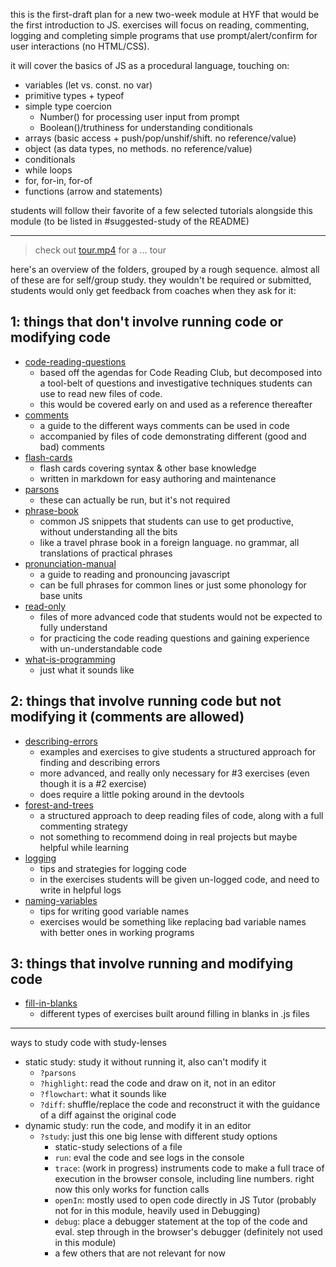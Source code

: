 this is the first-draft plan for a new two-week module at HYF that would be the first introduction to JS. exercises will focus on reading, commenting, logging and completing simple programs that use prompt/alert/confirm for user interactions (no HTML/CSS).

it will cover the basics of JS as a procedural language, touching on:

- variables (let vs. const. no var)
- primitive types + typeof
- simple type coercion
  - Number() for processing user input from prompt
  - Boolean()/truthiness for understanding conditionals
- arrays (basic access + push/pop/unshif/shift. no reference/value)
- object (as data types, no methods. no reference/value)
- conditionals
- while loops
- for, for-in, for-of
- functions (arrow and statements)

students will follow their favorite of a few selected tutorials alongside this module (to be listed in #suggested-study of the README)

---

> check out [tour.mp4](./tour.mp4) for a ... tour

here's an overview of the folders, grouped by a rough sequence. almost all of these are for self/group study. they wouldn't be required or submitted, students would only get feedback from coaches when they ask for it:

## 1: things that don't involve running code or modifying code

- [code-reading-questions](./code-reading-questions?--defaults)
  - based off the agendas for Code Reading Club, but decomposed into a tool-belt of questions and investigative techniques students can use to read new files of code.
  - this would be covered early on and used as a reference thereafter
- [comments](./comments?--defaults)
  - a guide to the different ways comments can be used in code
  - accompanied by files of code demonstrating different (good and bad) comments
- [flash-cards](./flash-cards?--defaults)
  - flash cards covering syntax & other base knowledge
  - written in markdown for easy authoring and maintenance
- [parsons](./parsons?--defaults)
  - these can actually be run, but it's not required
- [phrase-book](./phrase-book?--defaults)
  - common JS snippets that students can use to get productive, without understanding all the bits
  - like a travel phrase book in a foreign language. no grammar, all translations of practical phrases
- [pronunciation-manual](./pronunciation-manual?--defaults)
  - a guide to reading and pronouncing javascript
  - can be full phrases for common lines or just some phonology for base units
- [read-only](./read-only?--defaults)
  - files of more advanced code that students would not be expected to fully understand
  - for practicing the code reading questions and gaining experience with un-understandable code
- [what-is-programming](./what-is-programming?--defaults)
  - just what it sounds like

## 2: things that involve running code but not modifying it (comments are allowed)

- [describing-errors](./describing-errors?--defaults)
  - examples and exercises to give students a structured approach for finding and describing errors
  - more advanced, and really only necessary for #3 exercises (even though it is a #2 exercise)
  - does require a little poking around in the devtools
- [forest-and-trees](./forest-and-trees?--defaults)
  - a structured approach to deep reading files of code, along with a full commenting strategy
  - not something to recommend doing in real projects but maybe helpful while learning
- [logging](./logging?--defaults)
  - tips and strategies for logging code
  - in the exercises students will be given un-logged code, and need to write in helpful logs
- [naming-variables](./naming-variables?--defaults)
  - tips for writing good variable names
  - exercises would be something like replacing bad variable names with better ones in working programs

## 3: things that involve running and modifying code

- [fill-in-blanks](./fill-in-blanks?--defaults)
  - different types of exercises built around filling in blanks in .js files

---

ways to study code with study-lenses

- static study: study it without running it, also can't modify it
  - `?parsons`
  - `?highlight`: read the code and draw on it, not in an editor
  - `?flowchart`: what it sounds like
  - `?diff`: shuffle/replace the code and reconstruct it with the guidance of a diff against the original code
- dynamic study: run the code, and modify it in an editor
  - `?study`: just this one big lense with different study options
    - static-study selections of a file
    - `run`: eval the code and see logs in the console
    - `trace`: (work in progress) instruments code to make a full trace of execution in the browser console, including line numbers. right now this only works for function calls
    - `openIn`: mostly used to open code directly in JS Tutor (probably not for in this module, heavily used in Debugging)
    - `debug`: place a debugger statement at the top of the code and eval. step through in the browser's debugger (definitely not used in this module)
    - a few others that are not relevant for now

